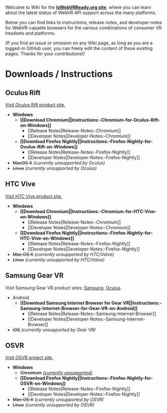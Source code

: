Welcome to Wiki for the **[IsWebVRReady.org site](https://iswebvrready.org/)**, where you can learn about the latest status of WebVR API support across the many platforms.

Below you can find links to instructions, release notes, and developer notes for WebVR-capable browsers for the various combinations of consumer VR headsets and platforms.

(If you find an issue or omission on any Wiki page, as long as you are a logged-in GitHub user, you can freely edit the content of these existing pages. Thanks for your contributions!)

# Downloads / Instructions

## **Oculus Rift**
[Visit Oculus Rift product site.](https://www.oculus.com/)
  * **Windows**
    * **[[Download Chromium||Instructions:-Chromium-for-Oculus-Rift-on-Windows]]**
      * [[Release Notes|Release-Notes:-Chromium]]
      * [[Developer Notes|Developer-Notes:-Chromium]]
    * **[[Download Firefox Nightly||Instructions:-Firefox-Nightly-for-Oculus-Rift-on-Windows]]**
      * [[Release Notes|Release-Notes:-Firefox-Nightly]]
      * [[Developer Notes|Developer-Notes:-Firefox-Nightly]]
  * <s>MacOS X</s> _(currently unsupported by Oculus)_
  * <s>Linux</s> _(currently unsupported by Oculus)_

## **HTC Vive**
[Visit HTC Vive product site.](https://www.vive.com/)
  * **Windows**
    * **[[Download Chromium||Instructions:-Chromium-for-HTC-Vive-on-Windows]]**
      * [[Release Notes|Release-Notes:-Chromium]]
      * [[Developer Notes|Developer-Notes:-Chromium]]
    * **[[Download Firefox Nightly||Instructions:-Firefox-Nightly-for-HTC-Vive-on-Windows]]**
      * [[Release Notes|Release-Notes:-Firefox-Nightly]]
      * [[Developer Notes|Developer-Notes:-Firefox-Nightly]]
  * <s>Mac OS X</s> _(currently unsupported by HTC/Valve)_
  * <s>Linux</s> _(currently unsupported by HTC/Valve)_

## **Samsung Gear VR**
Visit Samsung Gear VR product sites: [Samsung](http://www.samsung.com/us/explore/gear-vr/), [Oculus](https://www3.oculus.com/gear-vr/).
  * Android
    * **[[Download Samsung Internet Browser for Gear VR||Instructions:-Samsung-Internet-Browser-for-Gear-VR-on-Android]]**
      * [[Release Notes|Release-Notes:-Samsung-Internet-Browser]]
      * [[Developer Notes|Developer-Notes:-Samsung-Internet-Browser]]
  * <s>iOS</s> _(currently unsupported by Gear VR)_

## **OSVR**
[Visit OSVR project site.](http://www.osvr.org/)
  * **Windows**
    * <s>Chromium</s> [_(currently unsupported)_](https://github.com/toji/chrome-webvr-issues/issues/99)
    * **[[Download Firefox Nightly||Instructions:-Firefox-Nightly-for-OSVR-on-Windows]]**
      * [[Release Notes|Release-Notes:-Firefox-Nightly]]
      * [[Developer Notes|Developer-Notes:-Firefox-Nightly]]
  * <s>Mac OS X</s> _(currently unsupported by OSVR)_
  * <s>Linux</s> _(currently unsupported by OSVR)_
